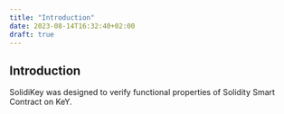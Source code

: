 ```yaml
---
title: "Introduction"
date: 2023-08-14T16:32:40+02:00
draft: true
---
```


## Introduction

SolidiKey was designed to verify functional properties of Solidity Smart Contract on KeY.